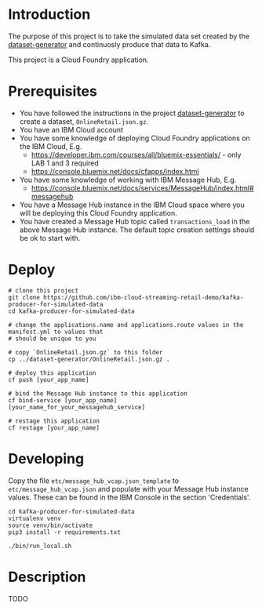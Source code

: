 # Introduction

The purpose of this project is to take the simulated data set created by the [dataset-generator](https://github.com/ibm-cloud-streaming-retail-demo/dataset-generator) and continuosly produce that data to Kafka.

This project is a Cloud Foundry application.

# Prerequisites

- You have followed the instructions in the project [dataset-generator](https://github.com/ibm-cloud-streaming-retail-demo/dataset-generator) to create a dataset, `OnlineRetail.json.gz`.
- You have an IBM Cloud account
- You have some knowledge of deploying Cloud Foundry applications on the IBM Cloud, E.g. 
  - https://developer.ibm.com/courses/all/bluemix-essentials/ - only LAB 1 and 3 required
  - https://console.bluemix.net/docs/cfapps/index.html
- You have some knowledge of working with IBM Message Hub, E.g.
  - https://console.bluemix.net/docs/services/MessageHub/index.html#messagehub
- You have a Message Hub instance in the IBM Cloud space where you will be deploying this Cloud Foundry application. 
- You have created a Message Hub topic called `transactions_load` in the above Message Hub instance.  The default topic creation settings should be ok to start with.

# Deploy

```
# clone this project
git clone https://github.com/ibm-cloud-streaming-retail-demo/kafka-producer-for-simulated-data
cd kafka-producer-for-simulated-data

# change the applications.name and applications.route values in the manifest.yml to values that
# should be unique to you

# copy `OnlineRetail.json.gz` to this folder
cp ../dataset-generator/OnlineRetail.json.gz .

# deploy this application
cf push [your_app_name]

# bind the Message Hub instance to this application
cf bind-service [your_app_name] [your_name_for_your_messagehub_service]

# restage this application
cf restage [your_app_name]
```

# Developing

Copy the file `etc/message_hub_vcap.json_template` to `etc/message_hub_vcap.json` and populate with your Message Hub instance values.  These can be found in the IBM Console in the section 'Credentials'.

```
cd kafka-producer-for-simulated-data
virtualenv venv
source venv/bin/activate
pip3 install -r requirements.txt

./bin/run_local.sh
```


# Description

TODO


